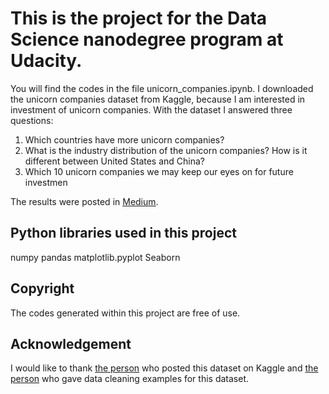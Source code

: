 # This is the project for the Data Science nanodegree program at Udacity.

You will find the codes in the file unicorn_companies.ipynb.
I downloaded the unicorn companies dataset from Kaggle, because I am interested in investment of unicorn companies. With the dataset I answered three questions:

1. Which countries have more unicorn companies?
2. What is the industry distribution of the unicorn companies? How is it different between United States and China?
3. Which 10 unicorn companies we may keep our eyes on for future investmen

The results were posted in [Medium](https://medium.com/@vivizhouxw02/10-unicorn-companies-you-may-want-to-keep-an-eye-on-for-investment-c1363b76b407).


## Python libraries used in this project
numpy
pandas
matplotlib.pyplot
Seaborn


## Copyright
The codes generated within this project are free of use.

## Acknowledgement
I would like to thank [the person](https://www.kaggle.com/datasets/deepcontractor/unicorn-companies-dataset) who posted this dataset on Kaggle and [the person](https://www.kaggle.com/code/realmikebrew/basic-data-cleaning-and-eda) who gave data cleaning examples for this dataset.
